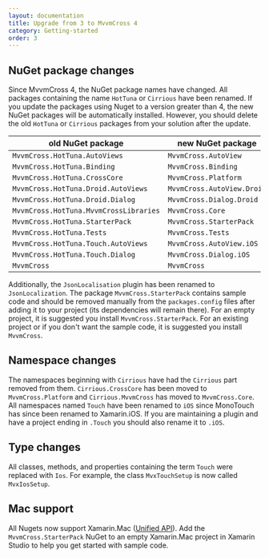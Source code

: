 ```yaml
---
layout: documentation
title: Upgrade from 3 to MvvmCross 4
category: Getting-started
order: 3
---
```

## NuGet package changes

Since MvvmCross 4, the NuGet package names have changed. All packages containing the name `HotTuna` or `Cirrious` have been renamed. If you update the packages using Nuget to a version greater than 4, the new NuGet packages will be automatically installed. However, you should delete the old `HotTuna` or `Cirrious` packages from your solution after the update.

old NuGet package                      | new NuGet package
-------------------------------------- | -----------------
`MvvmCross.HotTuna.AutoViews`          | `MvvmCross.AutoView`
`MvvmCross.HotTuna.Binding`            | `MvvmCross.Binding`
`MvvmCross.HotTuna.CrossCore`          | `MvvmCross.Platform`
`MvvmCross.HotTuna.Droid.AutoViews`    | `MvvmCross.AutoView.Droid`
`MvvmCross.HotTuna.Droid.Dialog`       | `MvvmCross.Dialog.Droid`
`MvvmCross.HotTuna.MvvmCrossLibraries` | `MvvmCross.Core`
`MvvmCross.HotTuna.StarterPack`        | `MvvmCross.StarterPack`
`MvvmCross.HotTuna.Tests`              | `MvvmCross.Tests`
`MvvmCross.HotTuna.Touch.AutoViews`    | `MvvmCross.AutoView.iOS`
`MvvmCross.HotTuna.Touch.Dialog`       | `MvvmCross.Dialog.iOS`
`MvvmCross`                            | `MvvmCross`

Additionally, the `JsonLocalisation` plugin has been renamed to `JsonLocalization`.
The package `MvvmCross.StarterPack` contains sample code and should be removed manually from the `packages.config` files after adding it to your project (its dependencies will remain there). For an empty project, it is suggested you install `MvvmCross.StarterPack`. For an existing project or if you don't want the sample code, it is suggested you install `MvvmCross`.

## Namespace changes

The namespaces beginning with `Cirrious` have had the `Cirrious` part removed from them. `Cirrious.CrossCore` has been moved to `MvvmCross.Platform` and `Cirrious.MvvmCross` has moved to `MvvmCross.Core`. All namespaces named `Touch` have been renamed to `iOS` since MonoTouch has since been renamed to Xamarin.iOS. If you are maintaining a plugin and have a project ending in `.Touch` you should also rename it to `.iOS`.

## Type changes

All classes, methods, and properties containing the term `Touch` were replaced with `Ios`. For example, the class `MvxTouchSetup` is now called `MvxIosSetup`.

## Mac support

All Nugets now support Xamarin.Mac ([Unified API](https://developer.xamarin.com/guides/cross-platform/macios/unified/)). Add the `MvvmCross.StarterPack` NuGet to an empty Xamarin.Mac project in Xamarin Studio to help you get started with sample code.

